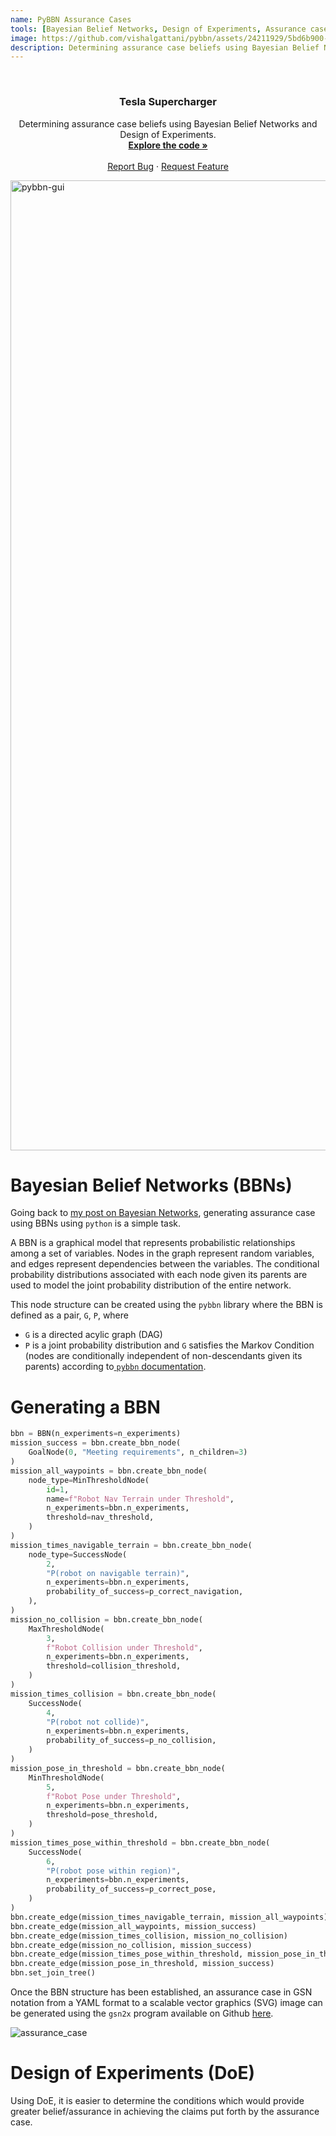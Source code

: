 ```yaml
---
name: PyBBN Assurance Cases
tools: [Bayesian Belief Networks, Design of Experiments, Assurance case, Python]
image: https://github.com/vishalgattani/pybbn/assets/24211929/5bd6b900-93ba-47c5-bcc0-38bd9f043345
description: Determining assurance case beliefs using Bayesian Belief Networks and Design of Experiments.
---
```


<!-- PROJECT LOGO -->
<br />
<div align="center">
<h3 align="center">Tesla Supercharger</h3>

  <p align="center">
    Determining assurance case beliefs using Bayesian Belief Networks and Design of Experiments.
    <br />
    <a href="https://github.com/vishalgattani/pybbn"><strong>Explore the code »</strong></a>
    <br />
    <br />
    <a href="https://github.com/vishalgattani/pybbn/issues">Report Bug</a>
    ·
    <a href="https://github.com/vishalgattani/pybbn/issues">Request Feature</a>
  </p>
</div>

<img width="1552" alt="pybbn-gui" src="https://github.com/vishalgattani/pybbn/assets/24211929/5bd6b900-93ba-47c5-bcc0-38bd9f043345">

# Bayesian Belief Networks (BBNs)

Going back to [my post on Bayesian Networks](https://vishalgattani.github.io/blog/genie-bayesian-networks), generating assurance case using BBNs using `python` is a simple task.

A BBN is a graphical model that represents probabilistic relationships among a set of variables. Nodes in the graph represent random variables, and edges represent dependencies between the variables. The conditional probability distributions associated with each node given its parents are used to model the joint probability distribution of the entire network.

This node structure can be created using the `pybbn` library where the BBN is defined as a pair, `G`, `P`, where
- `G` is a directed acylic graph (DAG)
- `P` is a joint probability distribution
and `G` satisfies the Markov Condition (nodes are conditionally independent of non-descendants given its parents) according to[ `pybbn` documentation](https://py-bbn.readthedocs.io/probabilistic-inference.html).

# Generating a BBN

```python
bbn = BBN(n_experiments=n_experiments)
mission_success = bbn.create_bbn_node(
    GoalNode(0, "Meeting requirements", n_children=3)
)
mission_all_waypoints = bbn.create_bbn_node(
    node_type=MinThresholdNode(
        id=1,
        name=f"Robot Nav Terrain under Threshold",
        n_experiments=bbn.n_experiments,
        threshold=nav_threshold,
    )
)
mission_times_navigable_terrain = bbn.create_bbn_node(
    node_type=SuccessNode(
        2,
        "P(robot on navigable terrain)",
        n_experiments=bbn.n_experiments,
        probability_of_success=p_correct_navigation,
    ),
)
mission_no_collision = bbn.create_bbn_node(
    MaxThresholdNode(
        3,
        f"Robot Collision under Threshold",
        n_experiments=bbn.n_experiments,
        threshold=collision_threshold,
    )
)
mission_times_collision = bbn.create_bbn_node(
    SuccessNode(
        4,
        "P(robot not collide)",
        n_experiments=bbn.n_experiments,
        probability_of_success=p_no_collision,
    )
)
mission_pose_in_threshold = bbn.create_bbn_node(
    MinThresholdNode(
        5,
        f"Robot Pose under Threshold",
        n_experiments=bbn.n_experiments,
        threshold=pose_threshold,
    )
)
mission_times_pose_within_threshold = bbn.create_bbn_node(
    SuccessNode(
        6,
        "P(robot pose within region)",
        n_experiments=bbn.n_experiments,
        probability_of_success=p_correct_pose,
    )
)
bbn.create_edge(mission_times_navigable_terrain, mission_all_waypoints)
bbn.create_edge(mission_all_waypoints, mission_success)
bbn.create_edge(mission_times_collision, mission_no_collision)
bbn.create_edge(mission_no_collision, mission_success)
bbn.create_edge(mission_times_pose_within_threshold, mission_pose_in_threshold)
bbn.create_edge(mission_pose_in_threshold, mission_success)
bbn.set_join_tree()
```

Once the BBN structure has been established, an assurance case in GSN notation from a YAML format to a scalable vector graphics (SVG) image can be generated using the `gsn2x` program available on Github [here](https://github.com/jonasthewolf/gsn2x).

![assurance_case](https://github.com/vishalgattani/pybbn/assets/24211929/de55caee-7a15-402f-9a8f-76749b823643)

# Design of Experiments (DoE)

Using DoE, it is easier to determine the conditions which would provide greater belief/assurance in achieving the claims put forth by the assurance case.